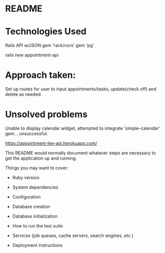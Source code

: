 
# README

# Technologies Used
Rails API w/JSON
gem 'rack/cors'
gem 'pg'

rails new appointment-api

# Approach taken:
Set up routes for user to input appointments/tasks, update(check off) and delete as needed.

# Unsolved problems
Unable to display calendar widget, attempted to integrate 'simple-calendar' gem... unsuccessful. 

https://appointment-lee-api.herokuapp.com/

This README would normally document whatever steps are necessary to get the
application up and running.

Things you may want to cover:

* Ruby version

* System dependencies

* Configuration

* Database creation

* Database initialization

* How to run the test suite

* Services (job queues, cache servers, search engines, etc.)

* Deployment instructions


